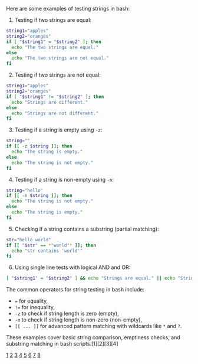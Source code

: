 Here are some examples of testing strings in bash:

1. Testing if two strings are equal:

```bash
string1="apples"
string2="oranges"
if [ "$string1" = "$string2" ]; then
  echo "The two strings are equal."
else
  echo "The two strings are not equal."
fi
```

2. Testing if two strings are not equal:

```bash
string1="apples"
string2="oranges"
if [ "$string1" != "$string2" ]; then
  echo "Strings are different."
else
  echo "Strings are not different."
fi
```

3. Testing if a string is empty using `-z`:

```bash
string=""
if [[ -z $string ]]; then
  echo "The string is empty."
else
  echo "The string is not empty."
fi
```

4. Testing if a string is non-empty using `-n`:

```bash
string="hello"
if [[ -n $string ]]; then
  echo "The string is not empty."
else
  echo "The string is empty."
fi
```

5. Checking if a string contains a substring (partial matching):

```bash
str="hello world"
if [[ "$str" == *"world"* ]]; then
  echo "str contains 'world'"
fi
```

6. Using single line tests with logical AND and OR:

```bash
[ "$string1" = "$string2" ] && echo "Strings are equal." || echo "Strings are not equal."
```

The common operators for string testing in bash include:

- `=` for equality,
- `!=` for inequality,
- `-z` to check if string length is zero (empty),
- `-n` to check if string length is non-zero (non-empty),
- `[[ ... ]]` for advanced pattern matching with wildcards like `*` and `?`.

These examples cover basic string comparison, emptiness checks, and substring matching in bash scripts.[1][2][3][4]

[1](https://linuxconfig.org/compare-string-in-bash) [2](https://kodekloud.com/blog/bash-compare-strings/)
[3](https://www.namehero.com/blog/bash-string-comparison-the-comprehensive-guide/)
[4](https://blog.devops.dev/bash-crash-course-test-command-part-b-string-comparisons-78f5fdd0171d)
[5](https://stackoverflow.com/questions/2237080/how-to-compare-strings-in-bash)
[6](https://docs.rockylinux.org/10/books/learning_bash/05-tests/) [7](https://www.copahost.com/blog/compare-strings-bash/)
[8](https://linuxize.com/post/how-to-compare-strings-in-bash/)

